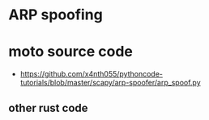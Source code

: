 # ARP spoofing   


# moto source code   

- https://github.com/x4nth055/pythoncode-tutorials/blob/master/scapy/arp-spoofer/arp_spoof.py   



## other rust code  

